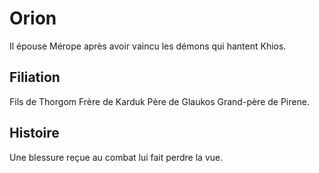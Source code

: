 # Orion

Il épouse Mérope après avoir vaincu les démons qui hantent Khios.

## Filiation
Fils de Thorgom
Frère de Karduk
Père de Glaukos
Grand-père de Pirene.

## Histoire
Une blessure reçue au combat lui fait perdre la vue.